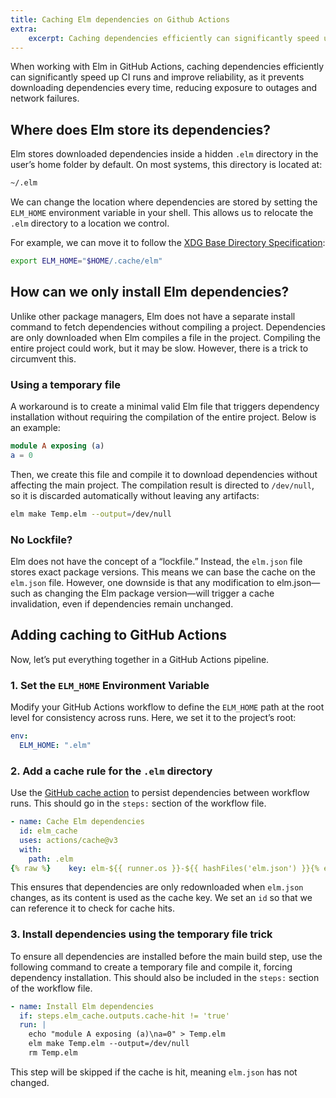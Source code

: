 ```yaml
---
title: Caching Elm dependencies on Github Actions
extra:
    excerpt: Caching dependencies efficiently can significantly speed up CI runs and improve reliability, as it prevents downloading dependencies every time, reducing exposure to outages and network failures.
---
```


When working with Elm in GitHub Actions, caching dependencies efficiently can significantly speed up CI runs and improve reliability, as it prevents downloading dependencies every time, reducing exposure to outages and network failures.

## Where does Elm store its dependencies?

Elm stores downloaded dependencies inside a hidden `.elm` directory in the user’s home folder by default. On most systems, this directory is located at:

```sh
~/.elm
```

We can change the location where dependencies are stored by setting the `ELM_HOME` environment variable in your shell. This allows us to relocate the `.elm` directory to a location we control.

For example, we can move it to follow the [XDG Base Directory Specification](https://specifications.freedesktop.org/basedir-spec/latest/):

```sh
export ELM_HOME="$HOME/.cache/elm"
```

## How can we only install Elm dependencies?

Unlike other package managers, Elm does not have a separate install command to fetch dependencies without compiling a project. Dependencies are only downloaded when Elm compiles a file in the project. Compiling the entire project could work, but it may be slow. However, there is a trick to circumvent this.

### Using a temporary file

A workaround is to create a minimal valid Elm file that triggers dependency installation without requiring the compilation of the entire project. Below is an example:

```elm
module A exposing (a)
a = 0
```

Then, we create this file and compile it to download dependencies without affecting the main project. The compilation result is directed to `/dev/null`, so it is discarded automatically without leaving any artifacts:

```sh
elm make Temp.elm --output=/dev/null
```

### No Lockfile?

Elm does not have the concept of a “lockfile.” Instead, the `elm.json` file stores exact package versions. This means we can base the cache on the `elm.json` file. However, one downside is that any modification to elm.json—such as changing the Elm package version—will trigger a cache invalidation, even if dependencies remain unchanged.

## Adding caching to GitHub Actions

Now, let’s put everything together in a GitHub Actions pipeline.

### 1. Set the `ELM_HOME` Environment Variable

Modify your GitHub Actions workflow to define the `ELM_HOME` path at the root level for consistency across runs. Here, we set it to the project’s root:

```yaml
env:
  ELM_HOME: ".elm"
```

### 2. Add a cache rule for the `.elm` directory

Use the [GitHub cache action](https://docs.github.com/en/actions/writing-workflows/choosing-what-your-workflow-does/caching-dependencies-to-speed-up-workflows) to persist dependencies between workflow runs.
This should go in the `steps:` section of the workflow file.

```yaml
- name: Cache Elm dependencies
  id: elm_cache
  uses: actions/cache@v3
  with:
    path: .elm
{% raw %}    key: elm-${{ runner.os }}-${{ hashFiles('elm.json') }}{% endraw %}
```

This ensures that dependencies are only redownloaded when `elm.json` changes, as its content is used as the cache key. We set an `id` so that we can reference it to check for cache hits.

### 3. Install dependencies using the temporary file trick

To ensure all dependencies are installed before the main build step, use the following command to create a temporary file and compile it, forcing dependency installation.
This should also be included in the `steps:` section of the workflow file.

```yaml
- name: Install Elm dependencies
  if: steps.elm_cache.outputs.cache-hit != 'true'
  run: |
    echo "module A exposing (a)\na=0" > Temp.elm
    elm make Temp.elm --output=/dev/null
    rm Temp.elm
```

This step will be skipped if the cache is hit, meaning `elm.json` has not changed.
